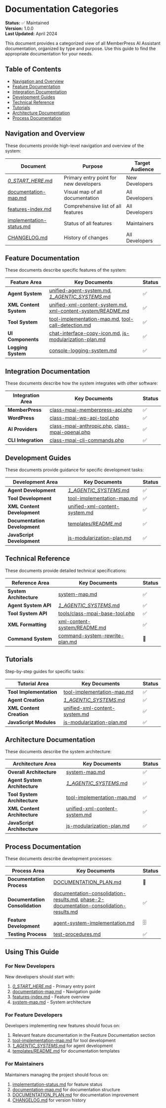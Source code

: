 # Documentation Categories

**Status:** ✅ Maintained  
**Version:** 1.0.0  
**Last Updated:** April 2024

This document provides a categorized view of all MemberPress AI Assistant documentation, organized by type and purpose. Use this guide to find the appropriate documentation for your needs.

## Table of Contents

- [Navigation and Overview](#navigation-and-overview)
- [Feature Documentation](#feature-documentation)
- [Integration Documentation](#integration-documentation)
- [Development Guides](#development-guides)
- [Technical Reference](#technical-reference)
- [Tutorials](#tutorials)
- [Architecture Documentation](#architecture-documentation)
- [Process Documentation](#process-documentation)

## Navigation and Overview

These documents provide high-level navigation and overview of the system:

| Document | Purpose | Target Audience |
|----------|---------|----------------|
| [_0_START_HERE_.md](../../_0_START_HERE_.md) | Primary entry point for new developers | New Developers |
| [documentation-map.md](documentation-map.md) | Visual map of all documentation | All Developers |
| [features-index.md](features-index.md) | Comprehensive list of all features | All Developers |
| [implementation-status.md](implementation-status.md) | Status of all features | Maintainers |
| [CHANGELOG.md](../../CHANGELOG.md) | History of changes | All Developers |

## Feature Documentation

These documents describe specific features of the system:

| Feature Area | Key Documents | Status |
|--------------|--------------|--------|
| **Agent System** | [unified-agent-system.md](unified-agent-system.md), [_1_AGENTIC_SYSTEMS_.md](../../_1_AGENTIC_SYSTEMS_.md) | ✅ |
| **XML Content System** | [unified-xml-content-system.md](unified-xml-content-system.md), [xml-content-system/README.md](../xml-content-system/README.md) | ✅ |
| **Tool System** | [tool-implementation-map.md](tool-implementation-map.md), [tool-call-detection.md](tool-call-detection.md) | ✅ |
| **UI Components** | [chat-interface-copy-icon.md](chat-interface-copy-icon.md), [js-modularization-plan.md](js-modularization-plan.md) | ✅ |
| **Logging System** | [console-logging-system.md](console-logging-system.md) | ✅ |

## Integration Documentation

These documents describe how the system integrates with other software:

| Integration Area | Key Documents | Status |
|------------------|--------------|--------|
| **MemberPress** | [class-mpai-memberpress-api.php](../../../includes/class-mpai-memberpress-api.php) | ✅ |
| **WordPress** | [class-mpai-wp-api-tool.php](../../../includes/tools/implementations/class-mpai-wp-api-tool.php) | ✅ |
| **AI Providers** | [class-mpai-anthropic.php](../../../includes/class-mpai-anthropic.php), [class-mpai-openai.php](../../../includes/class-mpai-openai.php) | ✅ |
| **CLI Integration** | [class-mpai-cli-commands.php](../../../includes/cli/class-mpai-cli-commands.php) | ✅ |

## Development Guides

These documents provide guidance for specific development tasks:

| Development Area | Key Documents | Status |
|-----------------|--------------|--------|
| **Agent Development** | [_1_AGENTIC_SYSTEMS_.md](../../_1_AGENTIC_SYSTEMS_.md) | ✅ |
| **Tool Development** | [tool-implementation-map.md](tool-implementation-map.md) | ✅ |
| **XML Content Development** | [unified-xml-content-system.md](unified-xml-content-system.md) | ✅ |
| **Documentation Development** | [templates/README.md](../templates/README.md) | ✅ |
| **JavaScript Development** | [js-modularization-plan.md](js-modularization-plan.md) | ✅ |

## Technical Reference

These documents provide detailed technical specifications:

| Reference Area | Key Documents | Status |
|----------------|--------------|--------|
| **System Architecture** | [system-map.md](system-map.md) | ✅ |
| **Agent System API** | [_1_AGENTIC_SYSTEMS_.md](../../_1_AGENTIC_SYSTEMS_.md) | ✅ |
| **Tool System API** | [tools/class-mpai-base-tool.php](../../../includes/tools/class-mpai-base-tool.php) | ✅ |
| **XML Formatting** | [xml-content-system/README.md](../xml-content-system/README.md) | ✅ |
| **Command System** | [command-system-rewrite-plan.md](command-system-rewrite-plan.md) | 🚧 |

## Tutorials

Step-by-step guides for specific tasks:

| Tutorial Area | Key Documents | Status |
|---------------|--------------|--------|
| **Tool Implementation** | [tool-implementation-map.md](tool-implementation-map.md) | ✅ |
| **Agent Creation** | [_1_AGENTIC_SYSTEMS_.md](../../_1_AGENTIC_SYSTEMS_.md) | ✅ |
| **XML Content Creation** | [unified-xml-content-system.md](unified-xml-content-system.md) | ✅ |
| **JavaScript Modules** | [js-modularization-plan.md](js-modularization-plan.md) | ✅ |

## Architecture Documentation

These documents describe the system architecture:

| Architecture Area | Key Documents | Status |
|-------------------|--------------|--------|
| **Overall Architecture** | [system-map.md](system-map.md) | ✅ |
| **Agent System Architecture** | [_1_AGENTIC_SYSTEMS_.md](../../_1_AGENTIC_SYSTEMS_.md) | ✅ |
| **Tool System Architecture** | [tool-implementation-map.md](tool-implementation-map.md) | ✅ |
| **XML Content Architecture** | [unified-xml-content-system.md](unified-xml-content-system.md) | ✅ |
| **JavaScript Architecture** | [js-modularization-plan.md](js-modularization-plan.md) | ✅ |

## Process Documentation

These documents describe development processes:

| Process Area | Key Documents | Status |
|--------------|--------------|--------|
| **Documentation Process** | [DOCUMENTATION_PLAN.md](../DOCUMENTATION_PLAN.md) | 🚧 |
| **Documentation Consolidation** | [documentation-consolidation-results.md](documentation-consolidation-results.md), [phase-2-documentation-consolidation-results.md](phase-2-documentation-consolidation-results.md) | ✅ |
| **Feature Development** | [agent-system-implementation.md](../archive/agent-system-implementation.md) | 🗄️ |
| **Testing Process** | [test-procedures.md](../../../test/test-procedures.md) | ✅ |

## Using This Guide

### For New Developers

New developers should start with:

1. [_0_START_HERE_.md](../../_0_START_HERE_.md) - Primary entry point
2. [documentation-map.md](documentation-map.md) - Navigation guide
3. [features-index.md](features-index.md) - Feature overview
4. [system-map.md](system-map.md) - System architecture

### For Feature Developers

Developers implementing new features should focus on:

1. Relevant feature documentation in the Feature Documentation section
2. [tool-implementation-map.md](tool-implementation-map.md) for tool development
3. [_1_AGENTIC_SYSTEMS_.md](../../_1_AGENTIC_SYSTEMS_.md) for agent development
4. [templates/README.md](../templates/README.md) for documentation templates

### For Maintainers

Maintainers managing the project should focus on:

1. [implementation-status.md](implementation-status.md) for feature status
2. [documentation-map.md](documentation-map.md) for documentation structure
3. [DOCUMENTATION_PLAN.md](../DOCUMENTATION_PLAN.md) for documentation improvement
4. [CHANGELOG.md](../../CHANGELOG.md) for version history